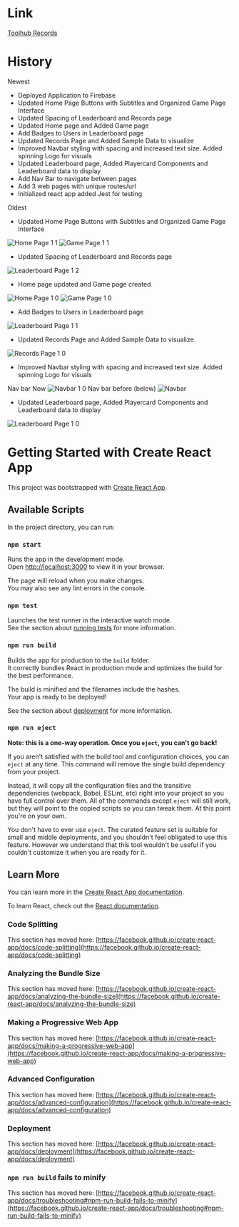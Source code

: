 # Link
[Toolhub Records](toolhub-records.web.app) 

# History
Newest

 - Deployed Application to Firebase
 - Updated Home Page Buttons with Subtitles and Organized Game Page Interface
  - Updated Spacing of Leaderboard and Records page
 - Updated Home page and Added Game page
 - Add Badges to Users in Leaderboard page
 - Updated Records Page and Added Sample Data to visualize
 - Improved Navbar styling with spacing and increased text size. Added spinning Logo for visuals
 - Updated Leaderboard page, Added Playercard Components and Leaderboard data to display
 - Add Nav Bar to navigate between pages
 - Add 3 web pages with unique routes/url
 - Initialized react app added Jest for testing
 
Oldest


 - Updated Home Page Buttons with Subtitles and Organized Game Page Interface
 
 ![Home Page 1 1](https://user-images.githubusercontent.com/52366381/198510679-71d46302-5766-4b86-b228-9f266cd48249.JPG)
 ![Game Page 1 1](https://user-images.githubusercontent.com/52366381/198510686-1de6579e-b1eb-4e07-ad46-8dd78c2ff24b.JPG)


 - Updated Spacing of Leaderboard and Records page
 
 ![Leaderboard Page 1 2](https://user-images.githubusercontent.com/52366381/198510951-6d1b359f-d0df-4cd7-bb70-7ddd01e24110.JPG)


 - Home page updated and Game page created
 
 ![Home Page 1 0](https://user-images.githubusercontent.com/52366381/198449369-d9e077e9-629b-4046-94ce-6618d89dbce5.JPG)
 ![Game Page 1 0](https://user-images.githubusercontent.com/52366381/198449431-afddfe55-794c-4220-92f1-05b940d37c8e.JPG)

 
 
 - Add Badges to Users in Leaderboard page
 
 ![Leaderboard Page 1 1](https://user-images.githubusercontent.com/52366381/198440061-8e6f8927-1086-49a1-ba13-ee7ed173f4b8.JPG)

 - Updated Records Page and Added Sample Data to visualize
 
 ![Records Page 1 0](https://user-images.githubusercontent.com/52366381/198184906-a539030d-584c-4859-bbb7-2e0f003172c9.JPG)

 - Improved Navbar styling with spacing and increased text size. Added spinning Logo for visuals

 Nav bar Now
 ![Navbar 1 0](https://user-images.githubusercontent.com/52366381/198153885-f7b8e246-c580-49d6-a6b7-f2c0c0587849.JPG)
 Nav bar before (below)
 ![Navbar](https://user-images.githubusercontent.com/52366381/198153869-fe53f65e-ae54-4015-9ec5-ca38cef80edc.JPG)


 - Updated Leaderboard page, Added Playercard Components and Leaderboard data to display
 
![Leaderboard Page 1 0](https://user-images.githubusercontent.com/52366381/198148276-f296759a-3f61-4d9b-8e5e-6590f93c7997.JPG)


# Getting Started with Create React App

This project was bootstrapped with [Create React App](https://github.com/facebook/create-react-app).

## Available Scripts

In the project directory, you can run:

### `npm start`

Runs the app in the development mode.\
Open [http://localhost:3000](http://localhost:3000) to view it in your browser.

The page will reload when you make changes.\
You may also see any lint errors in the console.

### `npm test`

Launches the test runner in the interactive watch mode.\
See the section about [running tests](https://facebook.github.io/create-react-app/docs/running-tests) for more information.

### `npm run build`

Builds the app for production to the `build` folder.\
It correctly bundles React in production mode and optimizes the build for the best performance.

The build is minified and the filenames include the hashes.\
Your app is ready to be deployed!

See the section about [deployment](https://facebook.github.io/create-react-app/docs/deployment) for more information.

### `npm run eject`

**Note: this is a one-way operation. Once you `eject`, you can't go back!**

If you aren't satisfied with the build tool and configuration choices, you can `eject` at any time. This command will remove the single build dependency from your project.

Instead, it will copy all the configuration files and the transitive dependencies (webpack, Babel, ESLint, etc) right into your project so you have full control over them. All of the commands except `eject` will still work, but they will point to the copied scripts so you can tweak them. At this point you're on your own.

You don't have to ever use `eject`. The curated feature set is suitable for small and middle deployments, and you shouldn't feel obligated to use this feature. However we understand that this tool wouldn't be useful if you couldn't customize it when you are ready for it.

## Learn More

You can learn more in the [Create React App documentation](https://facebook.github.io/create-react-app/docs/getting-started).

To learn React, check out the [React documentation](https://reactjs.org/).

### Code Splitting

This section has moved here: [https://facebook.github.io/create-react-app/docs/code-splitting](https://facebook.github.io/create-react-app/docs/code-splitting)

### Analyzing the Bundle Size

This section has moved here: [https://facebook.github.io/create-react-app/docs/analyzing-the-bundle-size](https://facebook.github.io/create-react-app/docs/analyzing-the-bundle-size)

### Making a Progressive Web App

This section has moved here: [https://facebook.github.io/create-react-app/docs/making-a-progressive-web-app](https://facebook.github.io/create-react-app/docs/making-a-progressive-web-app)

### Advanced Configuration

This section has moved here: [https://facebook.github.io/create-react-app/docs/advanced-configuration](https://facebook.github.io/create-react-app/docs/advanced-configuration)

### Deployment

This section has moved here: [https://facebook.github.io/create-react-app/docs/deployment](https://facebook.github.io/create-react-app/docs/deployment)

### `npm run build` fails to minify

This section has moved here: [https://facebook.github.io/create-react-app/docs/troubleshooting#npm-run-build-fails-to-minify](https://facebook.github.io/create-react-app/docs/troubleshooting#npm-run-build-fails-to-minify)
